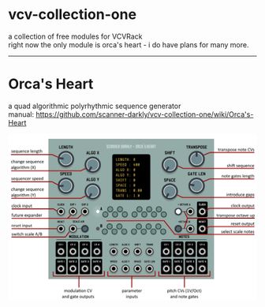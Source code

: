# vcv-collection-one
a collection of free modules for VCVRack  
right now the only module is orca's heart - i do have plans for many more.

---

# Orca's Heart  
a quad algorithmic polyrhythmic sequence generator  
manual: https://github.com/scanner-darkly/vcv-collection-one/wiki/Orca's-Heart

![screenshot](https://raw.githubusercontent.com/scanner-darkly/vcv-collection-one/main/doc/oh_diagram.jpg)


